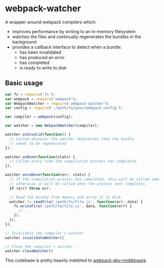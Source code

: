 # webpack-watcher

A wrapper around webpack compilers which:
- improves performance by writing to an in-memory filesystem
- watches the files and continually regenerates the bundles in the background
- provides a callback interface to detect when a bundle:
  - has been invalidated
  - has produced an error
  - has completed
  - is ready to write to disk

## Basic usage

```javascript
var fs = require('fs');
var webpack = require('webpack');
var WebpackWatcher = require('webpack-watcher');
var config = require('./path/to/your/webpack.config');

var compiler = webpack(config);

var watcher = new WebpackWatcher(compiler);

watcher.onInvalid(function() {
  // Called whenever the watcher determines that the bundle
  // needs to be regenerated
});

watcher.onDone(function(stats) {
  // Called every time the compilation process has completed
});

watcher.onceDone(function(err, stats) {
  // If the compilation process has completed, this will be called immediately,
  // otherwise it will be called when the process next completes.
  if (err) throw err;

  // Read the bundle from memory and write it to disk
  watcher.fs.readFile('/path/to/file.js', function(err, data) {
    fs.writeFile('/path/to/file.js', data, function(err) {
      // ...
    });
  });
});

// Invalidate the compiler's watcher
watcher.invalidateWatcher()

// Close the compiler's watcher
watcher.closeWatcher()
```

This codebase is pretty heavily indebted to [webpack-dev-middleware](https://github.com/webpack/webpack-dev-middleware).
